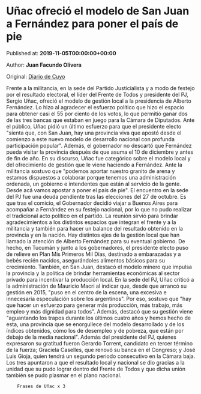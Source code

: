 
# Uñac ofreció el modelo de San Juan a Fernández para poner el país de pie

Published at: **2019-11-05T00:00:00+00:00**

Author: **Juan Facundo Olivera**

Original: [Diario de Cuyo](https://www.diariodecuyo.com.ar/politica/Unac-ofrecio-el-modelo-de-San-Juan-a-Fernandez-para-poner-el-pais-de-pie-20191105-0014.html)

Frente a la militancia, en la sede del Partido Justicialista y a modo de festejo por el resultado electoral, el líder del Frente de Todos y presidente del PJ, Sergio Uñac, ofreció el modelo de gestión local a la presidencia de Alberto Fernández. Lo hizo al agradecer el esfuerzo político que hizo el espacio para obtener casi el 55 por ciento de los votos, lo que permitió ganar dos de las tres bancas que estaban en juego para la Cámara de Diputados. Ante el público, Uñac pidió un último esfuerzo para que el presidente electo "sienta que, con San Juan, hay una provincia viva que apostó desde el comienzo a este nuevo modelo de desarrollo nacional con profunda participación popular". Además, el gobernador no descartó que Fernández pueda visitar la provincia después de que asuma el 10 de diciembre y antes de fin de año.
En su discurso, Uñac fue categórico sobre el modelo local y del ofrecimiento de gestión que le viene haciendo a Fernández. Ante la militancia sostuvo que "podemos aportar nuestro granito de arena y estamos dispuestos a colaborar porque tenemos una administración ordenada, un gobierno e intendentes que están al servicio de la gente. Desde acá vamos apostar a poner el país de pie".
El encuentro en la sede del PJ fue una deuda pendiente tras las elecciones del 27 de octubre. Es que tras el comicio, el Gobernador decidió viajar a Buenos Aires para acompañar a Fernández en su festejo nacional, por lo que no pudo realizar el tradicional acto político en el partido. La reunión sirvió para brindar agradecimientos a los distintos espacios que integran el frente y a la militancia y también para hacer un balance del resultado obtenido en la provincia y en la nación.
Hay distintos ejes de la gestión local que han llamado la atención de Alberto Fernández para su eventual gobierno. De hecho, en Tucumán y junto a los gobernadores, el presidente electo puso de relieve en Plan Mis Primeros Mil Días, destinado a embarazadas y a bebés recién nacidos, asegurándoles alimentos básicos para su crecimiento. También, en San Juan, destacó el modelo minero que impulsa la provincia y la política de brindar herramientas económicas al sector privado para incentivar la producción local.
En la sede del PJ, Uñac criticó a la administración de Mauricio Macri al indicar que, desde que arrancó su gestión en 2015, "puso en el centro de la escena, una excesiva e innecesaria especulación sobre los argentinos". Por eso, sostuvo que "hay que hacer un esfuerzo para generar más producción, más trabajo, más empleo y más dignidad para todos". Además, destacó que su gestión viene "aguantando los trapos durante los últimos cuatro años y hemos hecho de esta, una provincia que se enorgullece del modelo desarrollado y de los índices obtenidos, cómo los de desempleo y de pobreza, que están por debajo de la media nacional".
Además del presidente del PJ, quienes expresaron su gratitud fueron Gerardo Torrent, candidato en tercer término de la fuerza; Graciela Caselles, que renovó su banca en el Congreso; y José Luis Gioja, quien tendrá un segundo periodo consecutivo en la Cámara baja. Los tres apuntaron a que el resultado local y nacional se dio gracias a la unidad que su pudo lograr dentro del Frente de Todos y que dicha unión también se pudo plasmar en el plano nacional.

        Frases de Uñac x 3
      
